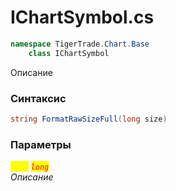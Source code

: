 
# IChartSymbol.cs
```csharp
namespace TigerTrade.Chart.Base  
    class IChartSymbol
```

Описание

### Синтаксис
```csharp
string FormatRawSizeFull(long size)
```

### Параметры  
<mark style="color:yellow;">`size`</mark> <mark style="color:red;">*`long`*</mark>  
 *Описание*  
  

                    
                    